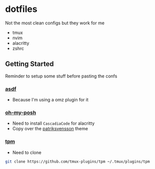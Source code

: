 # dotfiles

Not the most clean configs but they work for me

- tmux
- nvim
- alacritty
- zshrc

## Getting Started

Reminder to setup some stuff before pasting the confs

### [asdf](https://github.com/asdf-vm/asdf)

- Because I'm using a omz plugin for it

### [oh-my-posh](https://github.com/JanDeDobbeleer/oh-my-posh)

- Need to install `CascadiaCode` for alacritty
- Copy over the [patriksvensson](https://github.com/JanDeDobbeleer/oh-my-posh) theme

### [tpm](https://github.com/tmux-plugins/tpm)

- Need to clone
```sh
git clone https://github.com/tmux-plugins/tpm ~/.tmux/plugins/tpm
```

